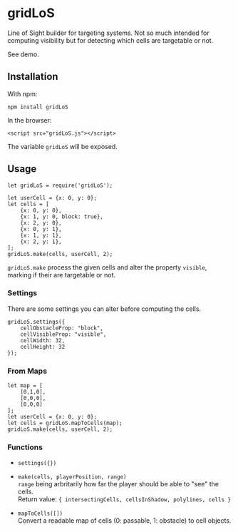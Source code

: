 # gridLoS

Line of Sight builder for targeting systems. Not so much intended for computing visibility but for detecting which cells are targetable or not.

See demo.

## Installation

With npm:

    npm install gridLoS
  
In the browser:

    <script src="gridLoS.js"></script>
The variable `gridLoS` will be exposed. 

## Usage

    let gridLoS = require('gridLoS');

    let userCell = {x: 0, y: 0};
    let cells = [
        {x: 0, y: 0},
        {x: 1, y: 0, block: true},
        {x: 2, y: 0},
        {x: 0, y: 1},
        {x: 1, y: 1},
        {x: 2, y: 1},
    ];
    gridLoS.make(cells, userCell, 2);

`gridLoS.make` process the given cells and alter the property `visible`, marking if their are targetable or not.

### Settings

There are some settings you can alter before computing the cells.

    gridLoS.settings({
        cellObstacleProp: "block",
        cellVisibleProp: "visible",
        cellWidth: 32,
        cellHeight: 32
    });

### From Maps

    let map = [
        [0,1,0],
        [0,0,0],
        [0,0,0]
    ];
    let userCell = {x: 0, y: 0};
    let cells = gridLoS.mapToCells(map);
    gridLoS.make(cells, userCell, 2);

### Functions

* `settings({})`  

* `make(cells, playerPosition, range)`  
`range` being arbritarily how far the player should be able to "see" the cells.  
Return value: `{ intersectingCells, cellsInShadow, polylines, cells }`

* `mapToCells([])`  
Convert a readable map of cells (0: passable, 1: obstacle) to cell objects.
